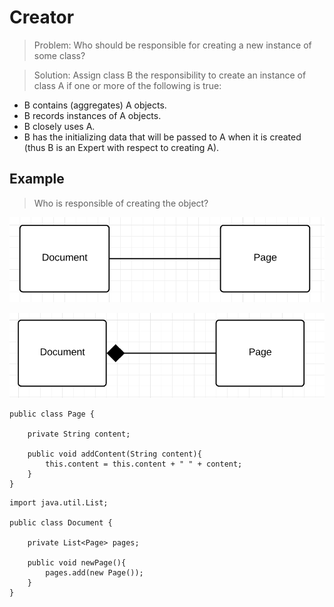# Creator

> Problem: Who should be responsible for creating a new instance of some class?

> Solution: Assign class B the responsibility to create an instance of class A if one or more of the following is true:

* B contains (aggregates) A objects.
* B records instances of A objects.
* B closely uses A.
* B has the initializing data that will be passed to A when it is created (thus B is an Expert with respect to creating A).

## Example
> Who is responsible of creating the object?

![](/img/creator_doc_page_1.png)

![](/img/creator_doc_page_2.png)




````     
public class Page {

    private String content;

    public void addContent(String content){
        this.content = this.content + " " + content;
    }
}

````     

````     
import java.util.List;

public class Document {

    private List<Page> pages;

    public void newPage(){
        pages.add(new Page());
    }
}

````     
